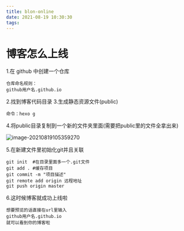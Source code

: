 ```yaml
---
title: blon-online
date: 2021-08-19 10:30:30
tags:
---
```


# 博客怎么上线

1.在 github 中创建一个仓库

```
仓库命名规则：
github用户名.github.io
```

2.找到博客代码目录 
3.生成静态资源文件(public)

```
命令：hexo g
```
4.将public目录复制到一个新的文件夹里面(需要把public里的文件全拿出来)

![image-20210819105359270](https://i.loli.net/2021/08/19/ZgPYpLb8DCB5Ke4.png)

5.在新建文件里初始化git并且关联

```
git init  #在目录里面多一个.git文件
git add . #缓存项目
git commit -m "项目描述"
git remote add origin 远程地址
git push origin master
```

6.这时候博客就成功上线啦

```
想要预览的话直接在url里输入
github用户名.github.io
就可以看到你的博客啦
```

